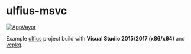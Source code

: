 # ulfius-msvc

[![AppVeyor](https://img.shields.io/appveyor/ci/WebFolder/ulfius-msvc.svg?label=Windows)](https://ci.appveyor.com/project/WebFolder/ulfius-msvc)

Example [ulfius](https://github.com/babelouest/ulfius) project build with **Visual Studio 2015/2017 (x86/x64)** and [vcpkg](https://github.com/Microsoft/vcpkg).
